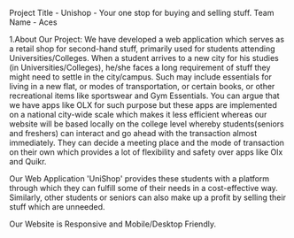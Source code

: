 Project Title - Unishop - Your one stop for buying and selling stuff.
Team Name - Aces

1.About Our Project: We have developed a web application which serves as a retail shop for second-hand stuff, primarily used for students attending Universities/Colleges. When a student arrives to a new city for his studies (in Universities/Colleges), he/she faces a long requirement of stuff they might need to settle in the city/campus. Such may include essentials for living in a new flat, or modes of transportation, or certain books, or other recreational items like sportswear and Gym Essentials.
You can argue that we have apps like OLX for such purpose but these apps are implemented on a national city-wide scale which makes it less efficient whereas our website will be based locally on the college level whereby students(seniors and freshers) can interact and go ahead with the transaction almost immediately. They can decide a meeting place and the mode of transaction on their own which provides a lot of flexibility and safety over apps like Olx and Quikr.

Our Web Application 'UniShop' provides these students with a platform through which they can fulfill some of their needs in a cost-effective way. Similarly, other students or seniors can also make up a profit by selling their stuff which are unneeded.

Our Website is Responsive and Mobile/Desktop Friendly.
